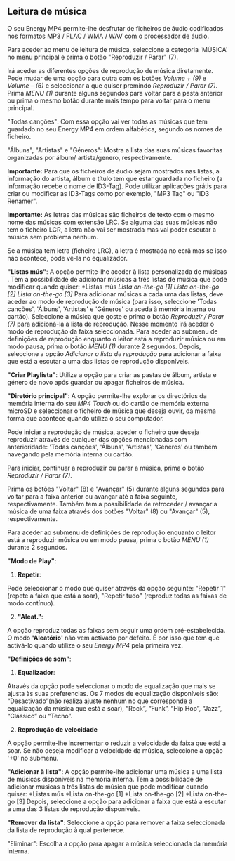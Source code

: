 ## Leitura de música

O seu Energy MP4 permite-lhe desfrutar de ficheiros de áudio codificados nos formatos MP3 / FLAC / WMA / WAV com o processador de áudio. 

Para aceder ao menu de leitura de música, seleccione a categoria 'MÚSICA' no menu principal e prima o botão "Reproduzir / Parar" (7).

Irá aceder as diferentes opções de reprodução de música diretamente. Pode mudar de uma opção para outra com os botões *Volume + (9)* e *Volume – (6)* e seleccionar a que quiser premindo *Reproduzir / Parar (7)*. Prima *MENU (1)* durante alguns segundos para voltar para a pasta anterior ou prima o mesmo botão durante mais tempo para voltar para o menu principal.

"Todas canções": 
Com essa opção vai ver todas as músicas que tem guardado no seu Energy MP4 em ordem alfabética, segundo os nomes de ficheiro.

"Álbuns", "Artistas" e "Géneros": Mostra a lista das suas músicas favoritas organizadas por álbum/ artista/genero, respectivamente.

**Importante:** Para que os ficheiros de áudio sejam mostrados nas listas, a informação do artista, álbum e título tem que estar guardada no ficheiro (a informação recebe o nome de ID3-Tag). Pode utilizar aplicações grátis para criar ou modificar as ID3-Tags como por exemplo, "MP3 Tag" ou "ID3 Renamer".

**Importante:** As letras das músicas são ficheiros de texto com o mesmo nome das músicas com extensão LRC. Se alguma das suas músicas não tem o ficheiro LCR, a letra não vai ser mostrada mas vai poder escutar a música sem problema nenhum.

Se a música tem letra (ficheiro LRC), a letra é mostrada no ecrã mas se isso não acontece, pode vê-la no equalizador.

**"Listas mús"**: A opção permite-lhe aceder à lista personalizada de músicas .  Tem a possibilidade de adicionar músicas a três listas de música que pode modificar quando quiser: *Listas mús *Lista on-the-go [1]* *Lista on-the-go [2]* *Lista on-the-go [3]* Para adicionar músicas a cada uma das listas, deve aceder ao modo de reprodução de música (para isso, seleccione 'Todas canções', 'Álbuns', 'Artistas' e 'Géneros' ou aceda à memória interna ou cartão).  Seleccione a música que goste e prima o botão *Reproduzir / Parar (7)* para adicioná-la à lista de reprodução. Nesse momento irá aceder o modo de reprodução da faixa seleccionada. Para aceder ao submenu de definições de reprodução enquanto o leitor está a reproduzir música ou em modo pausa, prima o botão *MENU (1)* durante 2 segundos. Depois, seleccione a opção *Adicionar a lista de reprodução* para adicionar a faixa que está a escutar a uma das listas de reprodução disponíveis.


**"Criar Playlista"**: Utilize a opção para criar as pastas de álbum, artista e género de novo após guardar ou apagar ficheiros de música.




**"Diretório principal"**: 
A opção permite-lhe explorar os directórios da memória interna do seu *MP4 Touch* ou do cartão de memória externa microSD e seleccionar o ficheiro de música que deseja ouvir, da mesma forma que acontece quando utiliza o seu computador.

Pode iniciar a reprodução de música, aceder o ficheiro que deseja reproduzir através de qualquer das opções mencionadas com anterioridade: 'Todas canções', 'Álbuns', 'Artistas', 'Géneros' ou também navegando pela memória interna ou cartão.

Para iniciar, continuar a reproduzir ou parar a música, prima o botão *Reproduzir / Parar (7)*.

Prima os botões "Voltar" (8) e "Avançar" (5) durante alguns segundos para voltar para a faixa anterior ou avançar até a faixa seguinte, respectivamente. Também tem a possibilidade de retroceder / avançar a música de uma faixa através dos botões "Voltar" (8) ou "Avançar" (5), respectivamente.

Para aceder ao submenu de definições de reprodução enquanto o leitor está a reproduzir música ou em modo pausa, prima o botão *MENU (1)* durante 2 segundos.

**"Modo de Play"**: 

1)	**Repetir**:

Pode seleccionar o modo que quiser através da opção seguinte: "Repetir 1" (repete a faixa que está a soar), "Repetir tudo" (reproduz todas as faixas de modo contínuo).

2)	**"Aleat."**: 

A opção reproduz todas as faixas sem seguir uma ordem pré-estabelecida. O modo **'Aleatório'** não vem activado por defeito. É por isso que tem que activá-lo quando utilize o seu *Energy MP4* pela primeira vez.


**"Definições de som"**:

1)	**Equalizador**:

Através da opção pode seleccionar o modo de equalização que mais se ajusta às suas preferencias. Os 7 modos de equalização disponíveis são: “Desactivado”(não realiza ajuste nenhum no que corresponde a equalização da música que está a soar), “Rock”, “Funk”, “Hip Hop”, “Jazz”, “Clássico” ou “Tecno”. 

2)	**Reprodução de velocidade**

A opção permite-lhe incrementar o reduzir a velocidade da faixa que está a soar. Se não deseja modificar a velocidade da música, seleccione a opção '+0' no submenu.



**"Adicionar à lista"**: A opção permite-lhe adicionar uma música a uma lista de músicas disponíveis na memória interna.  Tem a possibilidade de adicionar músicas a três listas de música que pode modificar quando quiser: *Listas mús *Lista on-the-go [1] *Lista on-the-go [2] *Lista on-the-go [3] Depois, seleccione a opção para adicionar a faixa que está a escutar a uma das 3 listas de reprodução disponíveis.

**"Remover da lista"**: Seleccione a opção para remover a faixa seleccionada da lista de reprodução à qual pertenece. 

"Eliminar": Escolha a opção para apagar a música seleccionada da memória interna.
